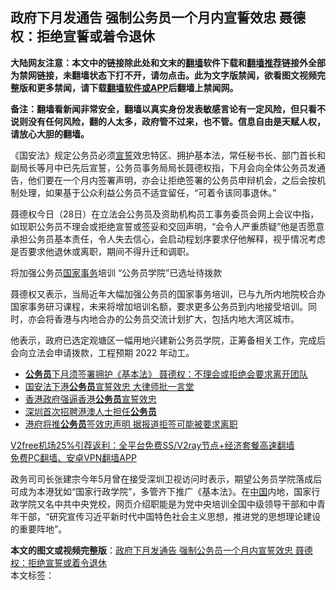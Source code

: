 <h2>政府下月发通告 强制公务员一个月内宣誓效忠 聂德权：拒绝宣誓或着令退休</h2> <p class="notice"><b>大陆网友注意：本文中的链接除此处和文末的<a href="https://github.com/bannedbook/fanqiang" >翻墙</a>软件下载和<a href="https://github.com/killgcd/justmysocks/blob/master/README.md">翻墙推荐</a>链接外全部为禁网链接，未翻墙状态下打不开，请勿点击。此为文字版禁闻，欲看图文视频完整版和更多禁闻，请下载<a href="https://github.com/bannedbook/fanqiang">翻墙软件或APP</a>后翻墙上禁闻网。</p><p>备注：翻墙看新闻非常安全，翻墙以真实身份发表敏感言论有一定风险，但只看不说则没有任何风险，翻的人太多，政府管不过来，也不管。信息自由是天赋人权，请放心大胆的翻墙。</b></p>  <div class="entry">  <p>《国安法》规定公务员必须<span class='wp_keywordlink'><a href="https://www.bannedbook.org/forum5/topic17.html" title="宣誓与预言" target="_blank">宣誓</a></span>效忠特区、拥护基本法，常任秘书长、部门首长和副局长等月中已先后宣誓，公务员事务局局长聂德权指，下月会向全体公务员发通告，他们要在一个月内签署声明，亦会让拒绝签署的公务员申辩机会，之后会按机制处理，如果基于公众利益公务员不适宜留任，“可着令该同事退休。”</p> <p>聂德权今日（28日）在立法会公务员及资助机构员工事务委员会网上会议中指，如现职公务员不理会或拒绝宣誓或签妥和交回声明，“会令人严重质疑”他是否愿意承担公务员基本责任，令人失去信心，会启动程划序要求仔他解释，视乎情况考虑是否要求他退休或离职，期间不得升迁和调职。</p>  <p>将加强公务员<span class='wp_keywordlink'><a href="https://www.bannedbook.org/forum2/topic878.html" title="波斯纳《国家事务：对克林顿总统的调查、弹劾与审判》" target="_blank">国家事务</a></span>培训 “公务员学院”已选址待拨款</p> <p>聂德权又表示，当局近年大幅加强公务员的国家事务培训，已与九所内地院校合办国家事务研习课程，未来将增加培训名额，要求更多公务员到内地接受培训。同时，亦会将香港与内地合办的公务员交流计划扩大，包括内地大湾区城市。</p>  <p>他表示，政府已选定观塘区一幅用地兴建新公务员学院，正筹备相关工作，完成后会向立法会申请拨款，工程预期 2022 年动工。</p> <ul class='op-related-articles' title='相关阅读'> <li><a href='https://www.bannedbook.org/bnews/headline/20201228/1456645.html' target='_blank'><b>公务员</b>下月须签署拥护《基本法》 聂德权：不理会或拒绝会要求离开团队</a></li> <li><a href='https://www.bannedbook.org/bnews/cnnews/hknews/20201220/1451477.html' target='_blank'>国安法下港<b>公务员</b>宣誓效忠 大律师批一言堂</a></li> <li><a href='https://www.bannedbook.org/bnews/ssgc/20201216/1449072.html' target='_blank'>香港政府强逼香港<b>公务员</b>宣誓效忠</a></li> <li><a href='https://www.bannedbook.org/bnews/baitai/20201214/1447653.html' target='_blank'>深圳首次招聘港澳人士担任<b>公务员</b></a></li> <li><a href='https://www.bannedbook.org/bnews/headline/20201214/1447217.html' target='_blank'>港府将推<b>公务员</b>签效忠声明 据报道拒签可能被要求离职</a></li> </ul> <p class="texttj"> <a href="https://github.com/bannedbook/fanqiang/wiki/V2ray%E6%9C%BA%E5%9C%BA" target="_blank">V2free机场25%引荐返利：全平台免费SS/V2ray节点+经济套餐高速翻墙</a><br/> <a href="https://github.com/bannedbook/fanqiang/wiki/%E7%A6%81%E9%97%BB%E7%BD%91%E5%AE%89%E5%8D%93%E7%BF%BB%E5%A2%99%E6%96%B0%E9%97%BBAPP" target="_blank">免费PC翻墙、安卓VPN翻墙APP</a></p><p>政务司司长张建宗今年5月曾在接受深圳卫视访问时表示，期望公务员学院落成后可成为本港犹如“国家行政学院”，多管齐下推广《基本法》。在<span class='wp_keywordlink_affiliate'><a href="https://www.bannedbook.org/" title="中国" target="_blank">中国</a></span>内地，国家行政学院又名中共中央党校，网页介绍职能是为党中央培训全国中级领导干部和中青年干部，“研究宣传习近平新时代中国特色社会主义思想，推进党的思想理论建设的重要阵地”。</p> <a name='sharetosocial'></a>       <div><b>本文的图文或视频完整版</b>：<a href='https://www.bannedbook.org/bnews/comments/20201229/1456737.html'>政府下月发通告 强制公务员一个月内宣誓效忠 聂德权：拒绝宣誓或着令退休</a></div>  </div><!--END ENTRY--> <div class="postfooter"> <div>本文标签：</div>  </div><!--END POSTFOOTER--> 